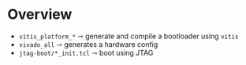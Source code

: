 # Overview

- `vitis_platform_*` ⇾ generate and compile a bootloader using `vitis`
- `vivado_all` ⇾ generates a hardware config
- `jtag-boot/*_init.tcl` ⇾ boot using JTAG
